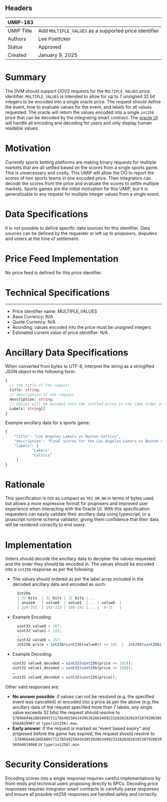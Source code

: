 ## Headers

| UMIP-183            |                                                                   |
| ------------------- | -------------------------------------------------------------     |
| UMIP Title          | Add `MULTIPLE_VALUES` as a supported price identifier             |
| Authors             | Lee Poettcker                                                     |
| Status              | Approved                                                          |
| Created             | January 9, 2025                                                   |

# Summary 

The DVM should support OOV2 requests for the `MULTIPLE_VALUES` price identifier. `MULTIPLE_VALUES` is intended to allow for up to 7 unsigned 32 bit integers to be encoded into a single oracle price. The request should define the event, how to evaluate values for the event, and labels for all values requested. The oracle will return the values encoded into a single `int256` price that can be decoded by the integrating smart contract. The [oracle UI](https://oracle.uma.xyz) will handle all encoding and decoding for users and only display human readable values.

# Motivation
Currently sports betting platforms are making binary requests for multiple markets that are all settled based on the scores from a single sports game. This is unnecessary and costly. This UMIP will allow the OO to report the scores of two sports teams in one encoded price. Then integrators can decode the scores from the price and evaluate the scores to settle multiple markets. Sports games are the initial motivation for this UMIP, but it is generalizable to any request for multiple integer values from a single event.

# Data Specifications 

It is not possible to define specific data sources for this identifier. Data sources can be defined by the requester or left up to proposers, disputers and voters at the time of settlement. 

# Price Feed Implementation

No price feed is defined for this price identifier.

# Technical Specifications

-----------------------------------------
- Price identifier name: MULTIPLE_VALUES
- Base Currency: N/A
- Quote Currency: N/A
- Rounding: values encoded into the price must be unsigned integers
- Estimated current value of price identifier: N/A


# Ancillary Data Specifications
When converted from bytes to UTF-8, interpret the string as a stringified JSON object in the following form:

```ts
{
  // the title of the request
  title: string; 
  // description of the request
  description: string; 
  // Values will be encoded into the settled price in the same order as the provided Labels. The oracle UI will display each Label along with an input field. 7 Labels maximum.
  Labels: string[] 
}

```

Example ancillary data for a sports game:
```ts
{
    "title": "Los Angeles Lakers vs Boston Celtics",
    "description": "Final scores for the Los Angeles Lakers vs Boston Celtics NBA game scheduled for Jan 7, 2025.",
    "labels": [
            "Lakers",
            "Celtics"
     ]
}
```

# Rationale
This specification is not as compact as `YES_OR_NO` in terms of bytes used, but allows a more expressive format for proposers and improved user experience when interacting with the Oracle UI. With this specification requesters can easily validate their ancillary data using typescript, or a javascript runtime schema validator, giving them confidence that their data will be rendered correctly to end users.

# Implementation
Voters should decode the ancillary data to decipher the values requested and the order they should be encoded in. The values should be encoded into a `int256` response as per the following:

- The values should ordered as per the label array included in the decoded ancillary data and encoded as such:  
  ```ts
    Int256  
    | 32 bits  | 32 bits | 32 bits |...  
    | unused   | value0  | value1  |... | value6  |  
    | 224-255  | 192-223 | 160-191 |... |  0-31   |  
  ```
- Example Encoding:
  ```ts
    uint32 value0 = 107;  
    uint32 value1 = 133;  
    ...  
    uint32 value6 = 157;  
    int256 price = int256(uint256(value0)) << 192  |  int256(uint256(value1)) << 160 | … |  int256(uint256(value6))
  ```
- Example Decoding:  
  ```ts
  uint32 value0_decoded = uint32(uint256(price >> 192));  
  uint32 value1_decoded = uint32(uint256(price >> 160));  
  …  
  uint32 value6_decoded = uint32(uint256(price));
  ```

Other valid responses are:  
- **No answer possible**: if values can not be resolved (e.g. the specified event was cancelled) or encoded into a price as per the above (e.g. the ancillary data of the request specified more than 7 labels, any single value exceeds 32 bits) the request should resolve to `57896044618658097711785492504343953926634992332820282019728792003956564819967` or `type(int256).max`.  
- **Early answer**: if the request is marked as “event based expiry” and proposed before the game has expired, the request should resolve to `-57896044618658097711785492504343953926634992332820282019728792003956564819968` or `type(int256).min`


# Security Considerations

Encoding scores into a single response requires careful implementations by front-ends and technical users proposing directly to RPCs. Decoding price responses requires integrator smart contracts to carefully parse responses and ensure all possible int256 responses are handled safely and correctly.
